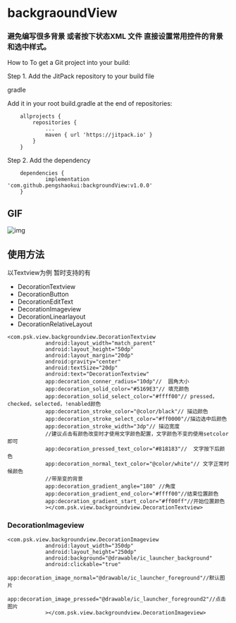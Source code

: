 # backgraoundView
### 避免编写很多背景 或者按下状态XML 文件   直接设置常用控件的背景 和选中样式。

How to
To get a Git project into your build:

Step 1. Add the JitPack repository to your build file

gradle

Add it in your root build.gradle at the end of repositories:

```
	allprojects {
		repositories {
			...
			maven { url 'https://jitpack.io' }
		}
	}
```


Step 2. Add the dependency

```
	dependencies {
	        implementation 'com.github.pengshaokui:backgroundView:v1.0.0'
	}

```

## GIF

![img](https://github.com/pengshaokui/backgroundView/blob/main/gif/Screenrecorder20211106x.gif)

## 使用方法

以Textview为例  暂时支持的有

-  DecorationTextview
-  DecorationButton
-  DecorationEditText
-  DecorationImageview
-  DecorationLinearlayout
-  DecorationRelativeLayout

```
<com.psk.view.backgroundview.DecorationTextview
            android:layout_width="match_parent"
            android:layout_height="50dp"
            android:layout_margin="20dp"
            android:gravity="center"
            android:textSize="20dp"
            android:text="DecorationTextview"
            app:decoration_conner_radius="10dp"//  圆角大小
            app:decoration_solid_color="#5169E3"// 填充颜色
            app:decoration_solid_select_color="#ffff00"// pressed，checked，selected，!enabled颜色 
            app:decoration_stroke_color="@color/black"// 描边颜色
            app:decoration_stroke_select_color="#ff0000"//描边选中后颜色
            app:decoration_stroke_width="3dp"// 描边宽度
            //建议点击有颜色改变时才使用文字颜色配置，文字颜色不变的使用setcolor即可
            app:decoration_pressed_text_color="#818183"//  文字按下后颜色
            app:decoration_normal_text_color="@color/white"// 文字正常时候颜色
            //带渐变的背景
            app:decoration_gradient_angle="180" //角度
            app:decoration_gradient_end_color="#ffff00"//结束位置颜色
            app:decoration_gradient_start_color="#ff00ff"//开始位置颜色
            ></com.psk.view.backgroundview.DecorationTextview>
```

### DecorationImageview


```
<com.psk.view.backgroundview.DecorationImageview
            android:layout_width="350dp"
            android:layout_height="250dp"
            android:background="@drawable/ic_launcher_background"
            android:clickable="true"
            app:decoration_image_normal="@drawable/ic_launcher_foreground"//默认图片
            app:decoration_image_pressed="@drawable/ic_launcher_foreground2"//点击图片
            ></com.psk.view.backgroundview.DecorationImageview>
```
